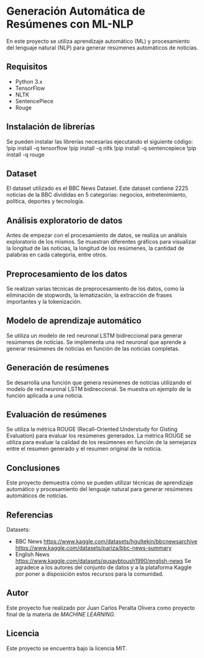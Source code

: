 # **Generación Automática de Resúmenes con ML-NLP**
En este proyecto se utiliza aprendizaje automático (ML) y procesamiento del lenguaje natural (NLP) para generar resúmenes automáticos de noticias.

## **Requisitos**
* Python 3.x
* TensorFlow
* NLTK
* SentencePiece
* Rouge
## **Instalación de librerías**
Se pueden instalar las librerías necesarias ejecutando el siguiente código:
!pip install -q tensorflow
!pip install -q nltk
!pip install -q sentencepiece
!pip install -q rouge

## **Dataset**
El dataset utilizado es el BBC News Dataset. Este dataset contiene 2225 noticias de la BBC divididas en 5 categorías: negocios, entretenimiento, política, deportes y tecnología.

## **Análisis exploratorio de datos**
Antes de empezar con el procesamiento de datos, se realiza un análisis exploratorio de los mismos. Se muestran diferentes gráficos para visualizar la longitud de las noticias, la longitud de los resúmenes, la cantidad de palabras en cada categoría, entre otros.

## **Preprocesamiento de los datos**
Se realizan varias técnicas de preprocesamiento de los datos, como la eliminación de stopwords, la lematización, la extracción de frases importantes y la tokenización.

## **Modelo de aprendizaje automático**
Se utiliza un modelo de red neuronal LSTM bidireccional para generar resúmenes de noticias. Se implementa una red neuronal que aprende a generar resúmenes de noticias en función de las noticias completas.

## **Generación de resúmenes**
Se desarrolla una función que genera resúmenes de noticias utilizando el modelo de red neuronal LSTM bidireccional. Se muestra un ejemplo de la función aplicada a una noticia.

## **Evaluación de resúmenes**
Se utiliza la métrica ROUGE (Recall-Oriented Understudy for Gisting Evaluation) para evaluar los resúmenes generados. La métrica ROUGE se utiliza para evaluar la calidad de los resúmenes en función de la semejanza entre el resumen generado y el resumen original de la noticia.

## **Conclusiones**
Este proyecto demuestra cómo se pueden utilizar técnicas de aprendizaje automático y procesamiento del lenguaje natural para generar resúmenes automáticos de noticias.

## **Referencias**
Datasets: 
* BBC News https://www.kaggle.com/datasets/hgultekin/bbcnewsarchive https://www.kaggle.com/datasets/pariza/bbc-news-summary 
* English News https://www.kaggle.com/datasets/qusaybtoush1990/english-news
Se agradece a los autores del conjunto de datos y a la plataforma Kaggle por poner a disposición estos recursos para la comunidad.

## **Autor**
Este proyecto fue realizado por Juan Carlos Peralta Olivera como proyecto final de la materia de *MACHINE LEARNING*.

## **Licencia**
Este proyecto se encuentra bajo la licencia MIT.
